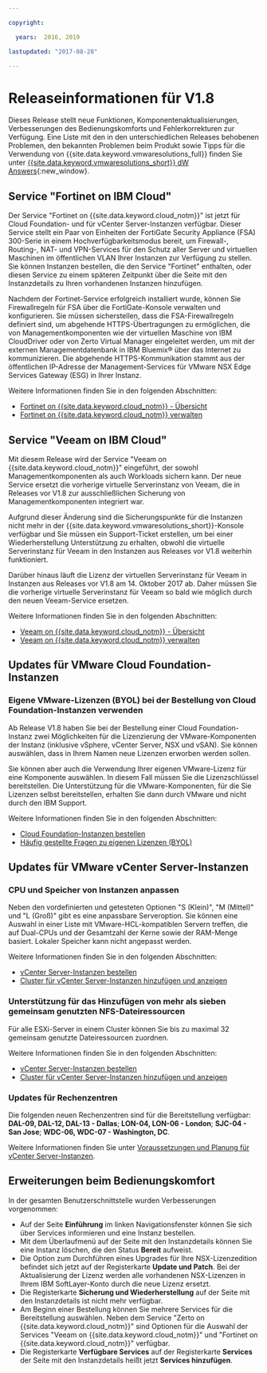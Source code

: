 ```yaml
---

copyright:

  years:  2016, 2019

lastupdated: "2017-08-28"

---
```


# Releaseinformationen für V1.8

Dieses Release stellt neue Funktionen, Komponentenaktualisierungen, Verbesserungen des Bedienungskomforts und Fehlerkorrekturen zur Verfügung. Eine Liste mit den in den unterschiedlichen Releases behobenen Problemen, den bekannten Problemen beim Produkt sowie Tipps für die Verwendung von {{site.data.keyword.vmwaresolutions_full}} finden Sie unter [{{site.data.keyword.vmwaresolutions_short}} dW Answers](https://developer.ibm.com/answers/topics/cloudvmw/){:new_window}.

## Service "Fortinet on IBM Cloud"

Der Service "Fortinet on {{site.data.keyword.cloud_notm}}" ist jetzt für Cloud Foundation- und für vCenter Server-Instanzen verfügbar. Dieser Service stellt ein Paar von Einheiten der FortiGate Security Appliance (FSA) 300-Serie in einem Hochverfügbarkeitsmodus bereit, um Firewall-, Routing-, NAT- und VPN-Services für den Schutz aller Server und virtuellen Maschinen im öffentlichen VLAN Ihrer Instanzen zur Verfügung zu stellen. Sie können Instanzen bestellen, die den Service "Fortinet" enthalten, oder diesen Service zu einem späteren Zeitpunkt über die Seite mit den Instanzdetails zu Ihren vorhandenen Instanzen hinzufügen.

Nachdem der Fortinet-Service erfolgreich installiert wurde, können Sie Firewallregeln für FSA über die FortiGate-Konsole verwalten und konfigurieren. Sie müssen sicherstellen, dass die FSA-Firewallregeln definiert sind, um abgehende HTTPS-Übertragungen zu ermöglichen, die von Managementkomponenten wie der virtuellen Maschine von IBM CloudDriver oder von Zerto Virtual Manager eingeleitet werden, um mit der externen Managementdatenbank in IBM Bluemix® über das Internet zu kommunizieren. Die abgehende HTTPS-Kommunikation stammt aus der öffentlichen IP-Adresse der Management-Services für VMware NSX Edge Services Gateway (ESG) in Ihrer Instanz.

Weitere Informationen finden Sie in den folgenden Abschnitten:
* [Fortinet on {{site.data.keyword.cloud_notm}} - Übersicht](/docs/services/vmwaresolutions/services/fsa_considerations.html)
* [Fortinet on {{site.data.keyword.cloud_notm}} verwalten](/docs/services/vmwaresolutions/services/managingfsa.html)

## Service "Veeam on IBM Cloud"

Mit diesem Release wird der Service "Veeam on {{site.data.keyword.cloud_notm}}" eingeführt, der sowohl Managementkomponenten als auch Workloads sichern kann. Der neue Service ersetzt die vorherige virtuelle Serverinstanz von Veeam, die in Releases vor V1.8 zur ausschließlichen Sicherung von Managementkomponenten integriert war.

Aufgrund dieser Änderung sind die Sicherungspunkte für die Instanzen nicht mehr in der {{site.data.keyword.vmwaresolutions_short}}-Konsole verfügbar und Sie müssen ein Support-Ticket erstellen, um bei einer Wiederherstellung Unterstützung zu erhalten, obwohl die virtuelle Serverinstanz für Veeam in den Instanzen aus Releases vor V1.8 weiterhin funktioniert.

Darüber hinaus läuft die Lizenz der virtuellen Serverinstanz für Veeam in Instanzen aus Releases vor V1.8 am 14. Oktober 2017 ab. Daher müssen Sie die vorherige virtuelle Serverinstanz für Veeam so bald wie möglich durch den neuen Veeam-Service ersetzen.

Weitere Informationen finden Sie in den folgenden Abschnitten:
* [Veeam on {{site.data.keyword.cloud_notm}} - Übersicht](/docs/services/vmwaresolutions/services/veeam_considerations.html)
* [Veeam on {{site.data.keyword.cloud_notm}} verwalten](/docs/services/vmwaresolutions/services/managingveeam.html)

## Updates für VMware Cloud Foundation-Instanzen

### Eigene VMware-Lizenzen (BYOL) bei der Bestellung von Cloud Foundation-Instanzen verwenden

Ab Release V1.8 haben Sie bei der Bestellung einer Cloud Foundation-Instanz zwei Möglichkeiten für die Lizenzierung der VMware-Komponenten der Instanz (inklusive vSphere, vCenter Server, NSX und vSAN). Sie können auswählen, dass in Ihrem Namen neue Lizenzen erworben werden sollen.

Sie können aber auch die Verwendung Ihrer eigenen VMware-Lizenz für eine Komponente auswählen. In diesem Fall müssen Sie die Lizenzschlüssel bereitstellen. Die Unterstützung für die VMware-Komponenten, für die Sie Lizenzen selbst bereitstellen, erhalten Sie dann durch VMware und nicht durch den IBM Support.

Weitere Informationen finden Sie in den folgenden Abschnitten:
* [Cloud Foundation-Instanzen bestellen](/docs/services/vmwaresolutions/sddc/sd_orderinginstance.html)
* [Häufig gestellte Fragen zu eigenen Lizenzen (BYOL)](/docs/services/vmwaresolutions/vmonic/faq_byol.html)

## Updates für VMware vCenter Server-Instanzen

### CPU und Speicher von Instanzen anpassen

Neben den vordefinierten und getesteten Optionen "S (Klein)", "M (Mittel)" und "L (Groß)" gibt es eine anpassbare Serveroption. Sie können eine Auswahl in einer Liste mit VMware-HCL-kompatiblen Servern treffen, die auf Dual-CPUs und der Gesamtzahl der Kerne sowie der RAM-Menge basiert. Lokaler Speicher kann nicht angepasst werden.

Weitere Informationen finden Sie in den folgenden Abschnitten:
* [vCenter Server-Instanzen bestellen](/docs/services/vmwaresolutions/vcenter/vc_orderinginstance.html)
* [Cluster für vCenter Server-Instanzen hinzufügen und anzeigen](/docs/services/vmwaresolutions/vcenter/vc_addingviewingclusters.html)

### Unterstützung für das Hinzufügen von mehr als sieben gemeinsam genutzten NFS-Dateiressourcen

 Für alle ESXi-Server in einem Cluster können Sie bis zu maximal 32 gemeinsam genutzte Dateiressourcen zuordnen.

 Weitere Informationen finden Sie in den folgenden Abschnitten:
* [vCenter Server-Instanzen bestellen](/docs/services/vmwaresolutions/vcenter/vc_orderinginstance.html)
* [Cluster für vCenter Server-Instanzen hinzufügen und anzeigen](/docs/services/vmwaresolutions/vcenter/vc_addingviewingclusters.html)

### Updates für Rechenzentren

Die folgenden neuen Rechenzentren sind für die Bereitstellung verfügbar: **DAL-09, DAL-12, DAL-13 - Dallas**; **LON-04, LON-06 - London**; **SJC-04 - San Jose**; **WDC-06, WDC-07 - Washington, DC**.

Weitere Informationen finden Sie unter [Voraussetzungen und Planung für vCenter Server-Instanzen](/docs/services/vmwaresolutions/vcenter/vc_planning.html).

## Erweiterungen beim Bedienungskomfort

In der gesamten Benutzerschnittstelle wurden Verbesserungen vorgenommen:
* Auf der Seite **Einführung** im linken Navigationsfenster können Sie sich über Services informieren und eine Instanz bestellen.
* Mit dem Überlaufmenü auf der Seite mit den Instanzdetails können Sie eine Instanz löschen, die den Status **Bereit** aufweist.
* Die Option zum Durchführen eines Upgrades für Ihre NSX-Lizenzedition befindet sich jetzt auf der Registerkarte **Update und Patch**. Bei der Aktualisierung der Lizenz werden alle vorhandenen NSX-Lizenzen in Ihrem IBM SoftLayer-Konto durch die neue Lizenz ersetzt.
* Die Registerkarte **Sicherung und Wiederherstellung** auf der Seite mit den Instanzdetails ist nicht mehr verfügbar.
* Am Beginn einer Bestellung können Sie mehrere Services für die Bereitstellung auswählen. Neben dem Service "Zerto on {{site.data.keyword.cloud_notm}}" sind Optionen für die Auswahl der Services "Veeam on {{site.data.keyword.cloud_notm}}" und "Fortinet on {{site.data.keyword.cloud_notm}}" verfügbar.
* Die Registerkarte **Verfügbare Services** auf der Registerkarte **Services** der Seite mit den Instanzdetails heißt jetzt **Services hinzufügen**.
